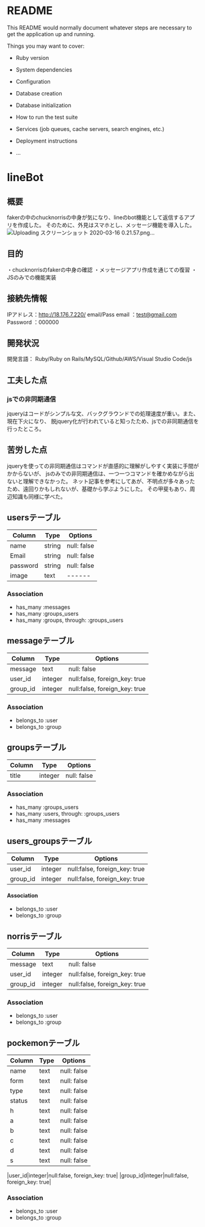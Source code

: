 # README

This README would normally document whatever steps are necessary to get the
application up and running.

Things you may want to cover:

* Ruby version

* System dependencies

* Configuration

* Database creation

* Database initialization

* How to run the test suite

* Services (job queues, cache servers, search engines, etc.)

* Deployment instructions

* ...

# lineBot 
## 概要
fakerの中のchucknorrisの中身が気になり、lineのbot機能として返信するアプリを作成した。
そのために、外見はスマホとし、メッセージ機能を導入した。
![Uploading スクリーンショット 2020-03-16 0.21.57.png…]()

## 目的
・chucknorrisのfakerの中身の確認
・メッセージアプリ作成を通じての復習
・JSのみでの機能実装

## 接続先情報
IPアドレス：http://18.176.7.220/
email/Pass
  email    ：test@gmail.com
  Password ：000000

## 開発状況
開発言語： Ruby/Ruby on Rails/MySQL/Github/AWS/Visual Studio Code/js

## 工夫した点
### jsでの非同期通信
  jqueryはコードがシンプルな文、バックグラウンドでの処理速度が重い。また、現在下火になり、
  脱jquery化が行われていると知ったため、jsでの非同期通信を行ったところ。
  
## 苦労した点
  jqueryを使っての非同期通信はコマンドが直感的に理解がしやすく実装に手間がかからないが、
  jsのみでの非同期通信は、一つ一つコマンドを確かめながら出ないと理解できなかった。
  ネット記事を参考にしてあが、不明点が多々あったため、遠回りかもしれないが、基礎から学ぶようにした。
  その甲斐もあり、周辺知識も同様に学べた。

## usersテーブル
|Column|Type|Options|
|------|----|-------|
|name|string|null: false|
|Email|string|null: false|
|password|string|null: false|
|image|text|------|

### Association
- has_many :messages
- has_many :groups_users
- has_many :groups, through: :groups_users

## messageテーブル
|Column|Type|Options|
|------|----|-------|
|message|text|null: false|
|user_id|integer|null:false, foreign_key: true|
|group_id|integer|null:false, foreign_key: true|
### Association
- belongs_to :user
- belongs_to :group

## groupsテーブル
|Column|Type|Options|
|------|----|-------|
|title|integer|null: false|

### Association
- has_many :groups_users
- has_many :users, through: :groups_users
- has_many :messages

## users_groupsテーブル
|Column|Type|Options|
|------|----|-------|
|user_id|integer|null:false, foreign_key: true|
|group_id|integer|null:false, foreign_key: true|

#### Association
- belongs_to :user
- belongs_to :group


## norrisテーブル
|Column|Type|Options|
|------|----|-------|
|message|text|null: false|
|user_id|integer|null:false, foreign_key: true|
|group_id|integer|null:false, foreign_key: true|
### Association
- belongs_to :user
- belongs_to :group

## pockemonテーブル
|Column|Type|Options|
|------|----|-------|
|name|text|null: false|
|form|text|null: false|
|type|text|null: false|
|status|text|null: false|
|h|text|null: false| HP
|a|text|null: false| アタック
|b|text|null: false| 防御
|c|text|null: false| とくこう
|d|text|null: false| とくぼう
|s|text|null: false| 素早さ

|user_id|integer|null:false, foreign_key: true|
|group_id|integer|null:false, foreign_key: true|
### Association
- belongs_to :user
- belongs_to :group
